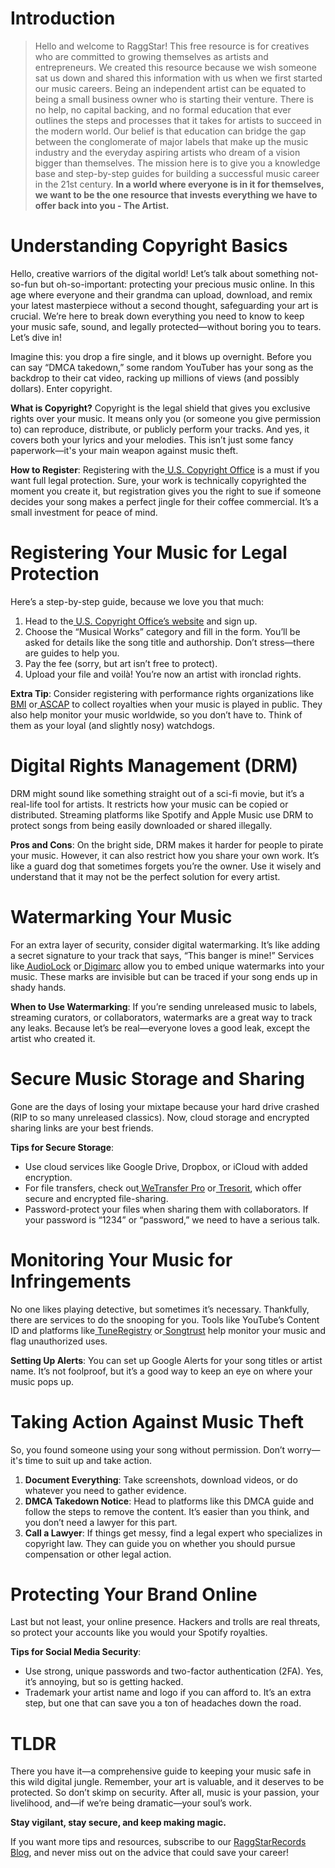 <script lang='ts'>
  import BlogPageTemplate from '$lib/components/blog/BlogPageTemplate.svelte';
  import type { BlogCardProps } from '$lib/managers/BlogManager';
  import { ASSETS_PATH } from '$lib/managers/BlogManager';
  import { orderedBlogPosts } from '$lib/managers/BlogManager';
  import { page } from '$app/stores';

  const blogPostInfo: BlogCardProps = orderedBlogPosts.find((post) => post.slug === $page.route.id?.split('/')[3]);
  const assetsUrl = `${ASSETS_PATH}/${blogPostInfo.image}`;

  const gif1 = `${assetsUrl}/gif1.gif`;
  const img1 = `${assetsUrl}/img1.jpeg`;
</script>

<BlogPageTemplate
  title={blogPostInfo.title}
  subtitle={blogPostInfo.subtitle}
  published_date={blogPostInfo.date_published}
  coverImg={blogPostInfo.image}>

# Introduction
> Hello and welcome to RaggStar! This free resource is for creatives who are committed to growing themselves as artists and entrepreneurs. We created this resource because we wish someone sat us down and shared this information with us when we first started our music careers. Being an independent artist can be equated to being a small business owner who is starting their venture. There is no help, no capital backing, and no formal education that ever outlines the steps and processes that it takes for artists to succeed in the modern world. Our belief is that education can bridge the gap between the conglomerate of major labels that make up the music industry and the everyday aspiring artists who dream of a vision bigger than themselves. The mission here is to give you a knowledge base and step-by-step guides for building a successful music career in the 21st century. **In a world where everyone is in it for themselves, we want to be the one resource that invests everything we have to offer back into you - The Artist.**

# Understanding Copyright Basics

Hello, creative warriors of the digital world! Let’s talk about something not-so-fun but oh-so-important: protecting your precious music online. In this age where everyone and their grandma can upload, download, and remix your latest masterpiece without a second thought,   safeguarding your art is crucial. We’re here to break down everything you need to know to keep your music safe, sound, and legally protected—without boring you to tears. Let’s dive in!

Imagine this: you drop a fire single, and it blows up overnight. Before you can say “DMCA takedown,” some random YouTuber has your song as the backdrop to their cat video, racking up millions of views (and possibly dollars). Enter copyright.

**What is Copyright?** Copyright is the legal shield that gives you exclusive rights over your music. It means only you (or someone you give permission to) can reproduce, distribute, or publicly perform your tracks. And yes, it covers both your lyrics and your melodies. This isn’t just some fancy paperwork—it's your main weapon against music theft.

**How to Register**: Registering with the[ U.S. Copyright Office](https://www.copyright.gov/) is a must if you want full legal protection. Sure, your work is technically copyrighted the moment you create it, but registration gives you the right to sue if someone decides your song makes a perfect jingle for their coffee commercial. It’s a small investment for peace of mind.


# Registering Your Music for Legal Protection

Here’s a step-by-step guide, because we love you that much:



1. Head to the[ U.S. Copyright Office’s website](https://www.copyright.gov/) and sign up.
2. Choose the “Musical Works” category and fill in the form. You’ll be asked for details like the song title and authorship. Don’t stress—there are guides to help you.
3. Pay the fee (sorry, but art isn’t free to protect).
4. Upload your file and voilà! You’re now an artist with ironclad rights.

**Extra Tip**: Consider registering with performance rights organizations like[ BMI](https://www.bmi.com/) or[ ASCAP](https://www.ascap.com/) to collect royalties when your music is played in public. They also help monitor your music worldwide, so you don’t have to. Think of them as your loyal (and slightly nosy) watchdogs.


# Digital Rights Management (DRM)

DRM might sound like something straight out of a sci-fi movie, but it’s a real-life tool for artists. It restricts how your music can be copied or distributed. Streaming platforms like Spotify and Apple Music use DRM to protect songs from being easily downloaded or shared illegally.

**Pros and Cons**: On the bright side, DRM makes it harder for people to pirate your music. However, it can also restrict how you share your own work. It’s like a guard dog that sometimes forgets you’re the owner. Use it wisely and understand that it may not be the perfect solution for every artist.


# Watermarking Your Music

For an extra layer of security, consider digital watermarking. It’s like adding a secret signature to your track that says, “This banger is mine!” Services like[ AudioLock](https://www.audiolock.net/) or[ Digimarc](https://www.digimarc.com/) allow you to embed unique watermarks into your music. These marks are invisible but can be traced if your song ends up in shady hands.

**When to Use Watermarking**: If you’re sending unreleased music to labels, streaming curators, or collaborators, watermarks are a great way to track any leaks. Because let’s be real—everyone loves a good leak, except the artist who created it.


# Secure Music Storage and Sharing

Gone are the days of losing your mixtape because your hard drive crashed (RIP to so many unreleased classics). Now, cloud storage and encrypted sharing links are your best friends.

**Tips for Secure Storage**:



* Use cloud services like Google Drive, Dropbox, or iCloud with added encryption.
* For file transfers, check out[ WeTransfer Pro](https://wetransfer.com/) or[ Tresorit](https://tresorit.com/), which offer secure and encrypted file-sharing.
* Password-protect your files when sharing them with collaborators. If your password is “1234” or “password,” we need to have a serious talk.


# Monitoring Your Music for Infringements

No one likes playing detective, but sometimes it’s necessary. Thankfully, there are services to do the snooping for you. Tools like YouTube’s Content ID and platforms like[ TuneRegistry](https://tuneregistry.com/) or[ Songtrust](https://songtrust.com/) help monitor your music and flag unauthorized uses.

**Setting Up Alerts**: You can set up Google Alerts for your song titles or artist name. It’s not foolproof, but it’s a good way to keep an eye on where your music pops up.


# Taking Action Against Music Theft

So, you found someone using your song without permission. Don’t worry—it's time to suit up and take action.



1. **Document Everything**: Take screenshots, download videos, or do whatever you need to gather evidence.
2. **DMCA Takedown Notice**: Head to platforms like this DMCA guide and follow the steps to remove the content. It’s easier than you think, and you don’t need a lawyer for this part.
3. **Call a Lawyer**: If things get messy, find a legal expert who specializes in copyright law. They can guide you on whether you should pursue compensation or other legal action.


# Protecting Your Brand Online

Last but not least, your online presence. Hackers and trolls are real threats, so protect your accounts like you would your Spotify royalties.

**Tips for Social Media Security**:



* Use strong, unique passwords and two-factor authentication (2FA). Yes, it’s annoying, but so is getting hacked.
* Trademark your artist name and logo if you can afford to. It’s an extra step, but one that can save you a ton of headaches down the road.


# TLDR

There you have it—a comprehensive guide to keeping your music safe in this wild digital jungle. Remember, your art is valuable, and it deserves to be protected. So don’t skimp on security. After all, music is your passion, your livelihood, and—if we’re being dramatic—your soul’s work.

**Stay vigilant, stay secure, and keep making magic.**

If you want more tips and resources, subscribe to our [RaggStarRecords Blog](https://raggstarrecords.substack.com/), and never miss out on the advice that could save your career!



</BlogPageTemplate>
